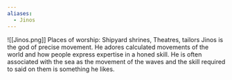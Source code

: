 ```yaml
---
aliases:
  - Jinos
---
```


![[Jinos.png]]
Places of worship: Shipyard shrines, Theatres, tailors
Jinos is the god of precise movement. He adores calculated movements of the world and how people express expertise in a honed skill. He is often associated with the sea as the movement of the waves and the skill required to said on them is something he likes. 


